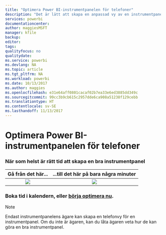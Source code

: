 ```yaml
---
title: "Optimera Power BI-instrumentpanelen för telefoner"
description: "Det är lätt att skapa en anpassad vy av en instrumentpanel specifikt för visning på mobiltelefoner. Prova nu."
services: powerbi
documentationcenter: 
author: maggiesMSFT
manager: kfile
backup: 
editor: 
tags: 
qualityfocus: no
qualitydate: 
ms.service: powerbi
ms.devlang: NA
ms.topic: article
ms.tgt_pltfrm: NA
ms.workload: powerbi
ms.date: 10/13/2017
ms.author: maggies
ms.openlocfilehash: e31e64aff0801cacaf02b7ea33e6ed3885dd349c
ms.sourcegitcommit: 99cc3b9cb615c2957dde6ca908a51238f129cebb
ms.translationtype: HT
ms.contentlocale: sv-SE
ms.lasthandoff: 11/13/2017
---
```

# <a name="optimize-power-bi-dashboard-for-phones"></a>Optimera Power BI-instrumentpanelen för telefoner
### <a name="anytime-is-the-right-time-to-create-a-great-dashboard"></a>När som helst är rätt tid att skapa en bra instrumentpanel
| **Gå från det här...** | **...till det här på bara några minuter** |
|:---:|:---:|
| ![](media/mobile-apps-optimize-dashboard-phone-view/power-bi-phone-dashboard-not-optimized.png) |![](media/mobile-apps-optimize-dashboard-phone-view/power-bi-phone-dashboard-optimized.png) |

### <a name="book-some-time-on-your-calendar-or-start-optimizing-nowservice-create-dashboard-mobile-phone-viewmd"></a>Boka tid i kalendern, eller [börja optimera nu](service-create-dashboard-mobile-phone-view.md).
> [!NOTE]
> Endast instrumentpanelens ägare kan skapa en telefonvy för en instrumentpanel. Om du inte är ägaren, kan du låta ägaren veta hur de kan göra en bra instrumentpanel.
> 
> 

